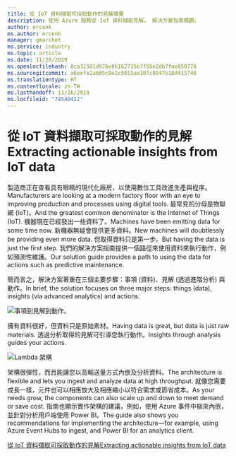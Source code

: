 ```yaml
---
title: 從 IoT 資料擷取可採取動作的見解摘要
description: 使用 Azure 服務從 IoT 資料擷取見解。 解決方案指南概觀。
author: ercenk
ms.author: ercenk
manager: gmarchet
ms.service: industry
ms.topic: article
ms.date: 11/28/2019
ms.openlocfilehash: 8ca31501d976e0b162735b7f55e2db7fae850776
ms.sourcegitcommit: a6eefa2a605c9e1c5015ae107c9847b18d415746
ms.translationtype: HT
ms.contentlocale: zh-TW
ms.lasthandoff: 11/26/2019
ms.locfileid: "74540412"
---
```

# <a name="extracting-actionable-insights-from-iot-data"></a><span data-ttu-id="38e68-104">從 IoT 資料擷取可採取動作的見解</span><span class="sxs-lookup"><span data-stu-id="38e68-104">Extracting actionable insights from IoT data</span></span>

<span data-ttu-id="38e68-105">製造商正在查看具有眼睛的現代化廠房，以使用數位工具改進生產與程序。</span><span class="sxs-lookup"><span data-stu-id="38e68-105">Manufacturers are looking at a modern factory floor with an eye to improving production and processes using digital tools.</span></span> <span data-ttu-id="38e68-106">最常見的分母是物聯網 (IoT)。</span><span class="sxs-lookup"><span data-stu-id="38e68-106">And the greatest common denominator is the Internet of Things (IoT).</span></span> <span data-ttu-id="38e68-107">機器現在已經發出一些資料了。</span><span class="sxs-lookup"><span data-stu-id="38e68-107">Machines have been emitting data for some time now.</span></span> <span data-ttu-id="38e68-108">新機器無疑會提供更多資料。</span><span class="sxs-lookup"><span data-stu-id="38e68-108">New machines will doubtlessly be providing even more data.</span></span>
<span data-ttu-id="38e68-109">但取得資料只是第一步。</span><span class="sxs-lookup"><span data-stu-id="38e68-109">But having the data is just the first step.</span></span> <span data-ttu-id="38e68-110">我們的解決方案指南提供一個路徑來使用資料來執行動作，例如預測性維護。</span><span class="sxs-lookup"><span data-stu-id="38e68-110">Our solution guide provides a path to using the data for actions such as predictive maintenance.</span></span>

<span data-ttu-id="38e68-111">簡而言之，解決方案著重在三個主要步驟：事項 (資料)、見解 (透過進階分析) 與動作。</span><span class="sxs-lookup"><span data-stu-id="38e68-111">In brief, the solution focuses on three major steps: things (data), insights (via advanced analytics) and actions.</span></span>

![事項到見解到動作。](assets/extracting-insights-from-iot/things-insights-actions.png)

<span data-ttu-id="38e68-113">擁有資料很好，但資料只是原始素材。</span><span class="sxs-lookup"><span data-stu-id="38e68-113">Having data is great, but data is just raw materials.</span></span> <span data-ttu-id="38e68-114">透過分析取得的見解可引導您執行動作。</span><span class="sxs-lookup"><span data-stu-id="38e68-114">Insights through analysis guides your actions.</span></span>

![Lambda 架構](assets/extracting-insights-from-iot/lambda-architecture.png)

<span data-ttu-id="38e68-116">架構很彈性，而且能讓您以高輸送量方式內嵌及分析資料。</span><span class="sxs-lookup"><span data-stu-id="38e68-116">The architecture is flexible and lets you ingest and analyze data at high throughput.</span></span> <span data-ttu-id="38e68-117">就像您需要成長一樣，元件也可以相應放大及相應縮小以符合需求或節省成本。</span><span class="sxs-lookup"><span data-stu-id="38e68-117">As your needs grow, the components can also scale up and down to meet demand or save cost.</span></span> <span data-ttu-id="38e68-118">指南也顯示實作架構的建議，例如，使用 Azure 事件中樞來內嵌，並針對分析用戶端使用 Power BI。</span><span class="sxs-lookup"><span data-stu-id="38e68-118">The guide also shows you recommendations for implementing the architecture—for example, using Azure Event Hubs to ingest, and Power BI for an analytics client.</span></span>

[<span data-ttu-id="38e68-119">從 IoT 資料擷取可採取動作的見解</span><span class="sxs-lookup"><span data-stu-id="38e68-119">Extracting actionable insights from IoT data</span></span>](./extracting-insights-from-iot-data.md)
